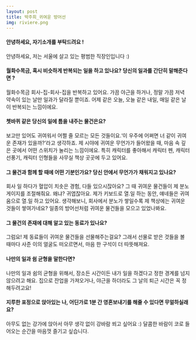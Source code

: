 ```yaml
---
layout: post
title: 박주희_귀여운 방어선
img: riviere.png
---
```


#### 안녕하세요, 자기소개를 부탁드려요 !

안녕하세요, 저는 서울에 살고 있는 평범한 직장인입니다 :)


#### 월화수목금, 혹시 비슷하게 반복되는 일을 하고 있나요? 당신의 일과를 간단히 말해준다면 ?

월화수목금 회사-집-회사-집을 반복하고 있어요. 가끔 야근을 하거나, 정말 가끔 저녁 약속이 있는 날만 일과가 달라질 뿐이죠. 어제 같은 오늘, 오늘 같은 내일, 매일 같은 날이 반복되는 느낌이에요.


#### 쳇바퀴 같은 당신의 일에 틈을 내주는 물건은요?

보고만 있어도 귀여워서 어쩔 줄 모르는 모든 것들이요.‘이 우주에 어쩌면 너 같이 귀여운 존재가 있을까?’라고 생각하죠. 제 시야에 귀여운 무언가가 들어왔을 때, 마음 속 깊은 곳에서 어떤 스위치가 눌리는 느낌이에요. 특히 캐릭터를 좋아해서 캐릭터 펜, 캐릭터 선풍기, 캐릭터 인형들을 사무실 책상 곳곳에 두고 있어요.



#### 그 물건과 함께 할 때에 어떤 기분인가요? 당신 안에서 무언가가 채워지고 있나요?

회사 일 하다가 혈압이 치솟은 경험, 다들 있으시잖아요? 그 때 귀여운 물건들이 제 분노게이지를 조절해줘요. 왜냐? 귀엽잖아요. 제가 키보드로 열.일 하는 동안, 얘네들은 귀여움으로 열.일 하고 있어요. 생각해보니, 회사에서 분노가 쌓일수록 제 책상에는 귀여운 것들이 쌓여가네요? 일종의 방어선처럼 귀여운 물건들을 모으고 있었나봐요.


#### 그 물건의 존재에 대해 알고 있는 동료가 있나요?

그럼요! 제 동료들이 귀여운 물건들을 선물해주는걸요? 그래서 선물로 받은 것들을 볼 때마다 사준 이의 얼굴도 떠오르면서, 마음 한 구석이 더 따뜻해져요.


#### 나만의 일과 쉼 균형을 말한다면?

나만의 일과 쉼의 균형을 위해서, 장소든 시간이든 내가 일을 하겠다고 정한 경계를 넘지 않으려고 해요. 집으로 잔업을 가져오거나, 야근을 하더라도 그 날의 퇴근 시간은 꼭 정해두려고요! 

#### 지루한 표정으로 앉아있는 나, 어딘가로 1분 간 영혼보내기를 해줄 수 있다면 무얼하실래요?

아무도 없는 강가에 앉아서 아무 생각 없이 강바람 쐬고 싶어요 :) 달콤한 바람이 코로 들어오는 순간을 마음껏 즐기고 싶습니다.

